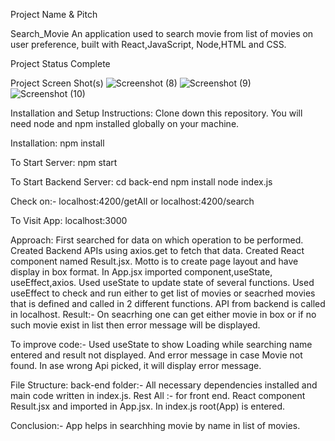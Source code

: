 Project Name & Pitch

Search_Movie
An application used to search movie from list of movies on user preference, built with React,JavaScript, Node,HTML and CSS.

Project Status
Complete

Project Screen Shot(s)
![Screenshot (8)](https://user-images.githubusercontent.com/106602128/197339711-360d8041-cf23-4557-a411-14a84d806910.png)
![Screenshot (9)](https://user-images.githubusercontent.com/106602128/197339747-ecfdb6e2-c7c1-4ae6-a219-6771aaf57028.png)
![Screenshot (10)](https://user-images.githubusercontent.com/106602128/197339777-6bd53526-e617-4ec1-82af-91cda96f5764.png)


Installation and Setup Instructions:
Clone down this repository. You will need node and npm installed globally on your machine.

Installation:
npm install

To Start Server:
npm start

To Start Backend Server:
cd back-end
npm install
node index.js

Check on:- localhost:4200/getAll or localhost:4200/search

To Visit App:
localhost:3000

Approach:
First searched for data on which operation to be performed.
Created Backend APIs using axios.get to fetch that data.
Created React component named Result.jsx. Motto is to create page layout and have display in box format.
In App.jsx imported component,useState, useEffect,axios.
Used useState to update state of several functions.
Used useEffect to check and run either to get list of movies or seacrhed movies that is defined and called in 2 different functions.
API from backend is called in localhost.
Result:- On seacrhing one can get either movie in box or if no such movie exist in list then error message will be displayed. 

To improve code:- 
Used useState to show Loading while searching name entered and result not displayed.
And error message in case Movie not found.
In ase wrong Api picked, it will display error message.

File Structure:
back-end folder:- All necessary dependencies installed and  main code written in index.js.
Rest All :- for front end. React component Result.jsx and  imported in App.jsx. In index.js root(App) is entered. 

Conclusion:- 
App helps in searchhing movie by name in list of movies.



